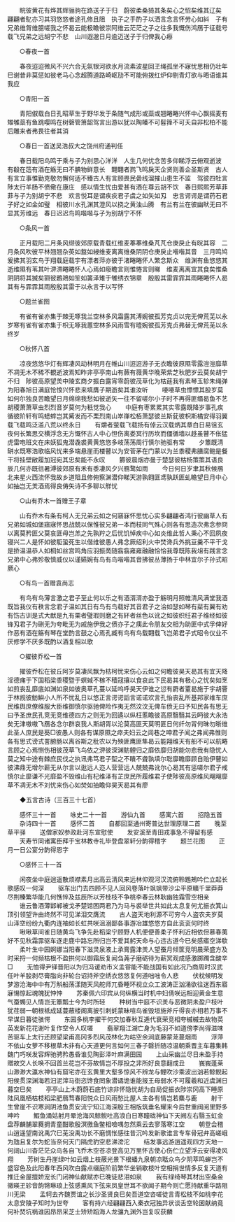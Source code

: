 <!-- { "loadSidebar": true } -->
　　睆彼黄花有烨其辉骊驹在路送子于归　蔚彼柔桑猗其条矣心之怊矣维其辽矣　翩翩者鳦亦习其羽悠悠者途孔修且阻　执子之手酌子以洒言念言怀劳心如紏　子有兄弟维胷维臆嗟我之怀曷云能极瞻彼崇阿维云茫茫之子之往多我慨伤鸿鴈于征载号载飞兄弟之远胡宁不悲　山川遐邈日月逾迈送子于归俾我心瘵 

　　○春夜一首 

　　春夜迢迢微风不兴六合无氛银河欲氷月流素波星回玊绳孤坐不寐忧思相仍壮年巳谢昔非莫惩如彼老马心念超腾道路崎岖劢不可能俯拨红炉仰剔青灯欲与晤语谁其我应 

　　○青阳一首 

　　青阳俶载白日孔昭草生于野华发于条随气成形或蘂或翘睠睠兴怀中心飘摇麦有雉雊蘂有鱼跳嘤鸣在树磬管箫韶驾言出游以犹以陶皤不可髫箨不可夭自非松柏不能后雕来者弗畏往者其消 

　　○春日一首送吴浩叔大之饶州府通判任 

　　春日载阳鸟鸣于乘与子为别思心洋洋　人生几何忧念苦多仰睇浮云俯观逝波　有殽在笾有酒在觞无曰不腆物鲜意长　翾翾者鹨飞鸣戾天企贤则善企圣斯贤　古人有言立事惟勤克敬勿懈何适不臻古人有言顾畏民碞线溜摧山患生不监　驾彼四牡言陟太行羊肠不偾儆在康庄　感以情生忧由爱甚有酒在尊云胡不饮　春日熙熙芳草菲菲与子为别胡宁不悲　欢言悦耳是谓疾疢君子虞之如矢如刄　忠言谔谔是谓药石君子好之如金如璧　相彼川水孔渊其澄风以挠之黄浊山腾　有兰有兰在彼幽畎无曰不显其芳维远　春日迟迟鸟鸣喈喈与子为别胡宁不怀 

　　○条风一首 

　　正月载阳二月条风缬彼郊原载青载红维麦菶菶维桑芃芃仓庚戾止有晥其容　二月条风吹彼平林翘翘杂英如盩如綅维麦离离维桑阴阴仓庚戾止喈喈其音　三月鸣鸠爰拂其羽玄鸟于翔载庭载宇有漂者萍亦彼于渚睠睠怀人繁念斯众　维渊有鱼悠悠其逝维隰有苇其叶淠淠睠睠怀人心焉如癈瞻言则惟惓言则睇　维麦离离宜其食矣惟桑阴阴将其搣矣翧彼鶗鴂如笙如簧泽雉于雊绣衣锦章　殷殷其雷霏霏其雨睠睠怀人曷其有与霏霏其雨殷殷其雷于以永言于以写怀 

　　○题兰雀图 

　　有雀有雀亦集于棘无啄我兰空林多风霜露其溥婉彼孤芳克贞以完无俾荒芜以永岁寒有雀有雀亦集于枳无啄我蕙空林多风雨雪有曀婉彼孤芳克贞弗替无俾荒芜以永终岁 

　　○秋怀八首 

　　凉夜悠悠华灯有辉凄风动林明月在帷山川迢迢游子无衣瞻彼原隰零露溰溰靡草不凋无木不稀不覩逝波焉知昨非亭亭南山有蕨有薇黄华晚荣紫芝秋肥岁云莫矣胡宁不归　陟彼高原望羙中陵玄商夕振白露宵零蔚彼茂草化为枯莛我有素琴玉轸朱绳弹为阳春旭日满庭怆悢兴怀悲来填膺子期逝矣其谁汝听 
　　喓喓草虫慓慓其股岁莫如何尔独良苦瞻望日月绵绵我愁如彼逝矢一往不留嗟尔小子时不再得匪缗曷鱼不艺胡稷萧萧草虫烈烈音岁莫何为秖觉我心 
　　中庭有枣累累其实零露既降岁事孔疾循彼阶轩有鸣蟋蟀岂其觱发而不栗烈南山崒嵂松栢萧瑟彼兰斯莸彼枳斯橘安得羽翼载飞载鸣泛滥八荒以终永日 
　　有爝者萤载飞载扬有倬云汉载炳其章白日易徂玄夜何长繁思交横浮念无方慨怀古人中心怛伤离娄冥行历坎而僵循墙以趍虽瞽不伥猛虎雷咆班文在床妖狐鬼潜毳裘黄黄悠悠多岐荡荡周行慎尔驰驱有常 
　　夕簟既清缾水既寒浩歌临风忧来多端悬崖而楼瞽以为安菅茅在门蒙以为兰黍稷弗膳腐鲍是餐干将挂壁敝履加冠宛其忠矣能不永叹 
　　欝彼晨烟亦曼于楚瑟彼枯杨策策其语良辰几何亦既徂暑溥彼郊原有禾有黍凄风夕兴鴈鹜如雨 
　　今日何日岁聿其秋候鴈北来星火西流怀我故乡道阻且修俯察渊潜仰睇天游孰翱匪鸢孰跃匪虬瞻望日月中心如抽岂无羙酒焉得良俦矢诗不多聊以觧忧 

　　○山有乔木一首赠王子章 

　　山有乔木有条有柯人无兄弟云如之何窹寐怀思忧心实多翩翩者鸿行彼幽草人有兄弟如城如堡窹寐怀思战兢以保惟彼兄弟一本而枝同气殊心则各有思造次弗念参冏以离莫矜匪父莫哀匪母岂羔之先孰羜之后忧饥悼疾中心如炎维此哲人秉心不回夙夜寝兴二人是怀如彼駏蛩死生以偕维彼愚人弗念厥绍利火中焚谗兵外挑豆羹不平干戈是挢温温恭人如桐如丝宫鸣角应羽振啇随翕翕雍雍融融恰恰我尊既陈我俎有践言念兄弟中心弗殄敬慎威仪以谨嬿婉有鸟有鸟喈喈其音拂彼丛薄扬于中林宜尔子孙式昭厥心 

　　○有鸟一首赠袁尚志 

　　有鸟有鸟薄言激之君子至止何以乐之有酒湑湑亦盈于觞明月照帷清风满堂我酒既旨我仪有秩言念君子温如其日有鸟有鸟载好其音君子之洽如瑟如琴有棐有翼有劝有饬古训是式大猷是九有栗者璧瑕则磨之有紑者丝色以讹之如彼织纴君子维经如彼锋刄君子为硎无为夸毗无为戚施伊我之偾亦子之痍此令朋友交相为助匪中式孚俾好作恶有酒在觞有琴在堂酌言鼓之心焉孔臧有鸟有鸟载翾载飞岂弟君子式昭令仪业不厌修学不厌多既酌以酒复相以歌 

　　○擢彼乔松一首 

　　擢彼乔松在彼丘阿岁莫凄风飘为枯柯忧来伤心云如之何瞻彼昊天曷其有宜天降淫德痡于下国稻梁黍稷暨于螟蜮不稼不穑冦攘以食哀此下民曷其有极心之忧矣如烹如煎丧乱靡底如渊如泉如彼奥草孔蔓以延呜呼昊天伊谁之愆有罻者罿曷施于宇胡罾于林觊彼鲂鱮小人所不忧乱日以悠正言谔谔謟言诺诺欢言孔怡丧乱所基邦家维车庶民维舆庶僚维服大臣维御慎尔驱驰俾险作夷无然汶汶无俾车偾无曰予知民各有思无曰予圣庶民孔竞无竞维德四方之则无为回遹以纵枉慝瞻彼高原翳翳其云眄彼大永浩矣无津嗷嗷飞鴈各念尔群哀我人斯胡胥以沦莫高匪天莫明匪日何纤勿冐何昧勿晣维此圣人庶民是葵□彼愚人则各有谋原隰之瘁夫妇云之闾巷之呻君子闻之弗闻弗惟则各有思式谤式詈腑肠以离谷斯之秕农以为殃匪鹰匪隼曷云能翔维天有船不可以航睠言顾之心焉恻伤相彼茂草飞鸟依之淠彼深渊鲂鲤归之靡依靡归胡能勿悲我有隐忧人莫之知中途有棘庶民伐之执讯弗笃君子堲之不瞶不聋孰填尔聡靡瞻靡顾自贻伊瞽如彼沸鼎无增尔薪无从尔言以逖远人迩人营营远人兢兢弗讹尔心曷其有惩嗟尔君子戒慎尔止靡谦不光靡盈不毁维山有杞维泽有芷庶民所履维君子使陟彼高原维风飗飗靡草不凋无木不刘忧来伤心如焚如抽瞻仰昊天曷其有廖 

　　◆五言古诗（三百三十七首） 

　　感怀三十一首 
　　咏史二十一首 
　　游仙九首 
　　感寓六首 
　　招隐五首 
　　杂诗四十一首 
　　感怀二首 
　　自都回至通州寄普达世理原理二首 
　　晚至草平驿 
　　送僧家奴参政赴河东宣慰使 
　　发安溪至青田戎事急不得留有感 
　　天寿节同诸寓臣拜于宝林教寺礼毕登盘翠轩分韵得稽字 
　　题兰花图 
　　正月一日公宴分韵得恩字 

　　○感怀三十一首 

　　闲夜坐中庭逍遥散烦襟素月出高云清风来远林仰观河汉流俯聆鶗鴂吟伫立起长歌感叹一何深 
　　驱车出门去四顾不见人回风卷落叶飒飒带沙尘平原矌千里莽莽尽荆榛繁华能几何憔悴及兹辰所以芳桂枝不争桃李春云林耿幽独霜雪空相亲 
　　谁云鲁酒薄邯郸被戈矛楚馆困两君乃为马与裘举世共如此太息复何尤振衣箕山顶引领望许由终然不可见涕泪交膺流 
　　古人盗天地利源不可穷今人盗农夫岁莫山泽空纷纷九衢内连袖如长虹共咲沮溺鄙各事游冶雄悠悠方自此衮衮何时终 
　　啾啾草间雀日随黄鸟飞争先赴稻梁宁顾野人机便便善柔子怀利近相依但慕春荑好不见秋霜霏驱车逐走鹿中路忘所归岂不爱其躬天命与心违古道今巳矣感寤空涕欷 
　　柔叶生中园婀娜当阳春下滋灵泉液上承膏露津羙人望蚕月倾筐竞明晨荣盛方及时采捋一何频枯根不盈拱何以御霜辰复闻刍荛子磨砺待为薪冥观成感激踯躅含酸辛□ 
　　无恤得尹铎晋阳以为归冯谖劝市义孟甞能不能战国有如此况乃商周时汉武任叶羊朘剥尽膏脂向非轮台诏持斧空绣衣悠悠复何道咄咄令人悲 
　　伏枕候明发梦游沧海中中有万斛船荡漾随天风舵师兀昏睡环视立众工波涛正汹涌欲往迷西东寤寐愓惊起魂魄犹忡忡 
　　苏秦佩六印宾从何纵横当时机中妇倩咲远相迎黄金生意气蚕蠋见人情岂无簟瓢士今为时所轻 
　　种树当中庭不识羙与恶微阴未盈户枝叶犹荏弱一朝根柢成延蔓蔽楼阁离披引剌蚝蒙昧喧鸟雀毁垣施斧斤得丧亦相若万事不早谋日暮徒骇愕 
　　东园多桃李擢干何交加春秋互逓代衰荣竞相夸槭槭去故物英英发新花花谢叶复作空令人叹嗟 
　　翡翠翔江湖亡身为毛羽不如道傍李尚得滋味苦驱车上太行还顾望梁甫高冈多烈风茂林化为岵空余涧底藤蒙茏蔓烟雨 
　　浮萍不依山女萝不移根草木非有心天道更何言如何三春子磬折随凉温朝乘晋主车暮集韩魏门巧咲发容辉驰骋矜愚昏谁见陶彭泽叶麻满田园 
　　上山采幽兰尽日未盈手持赠故交人长唤不回首兰花岂不芬故情岂不厚投之非所好良意翻成丑 
　　峩峩蓬莱山渺渺大瀛水神仙有窟宅亦在玄黄里大壑多惊风不辨龙与鲤吹沙乘波出汹若鲸鲵起阳侯贯深渊海若汨泥滓马衘恣馋食罔象潜谲诡谁能报王母弱水不可履羲和近虞渊日暮空巳矣 
　　亭亭山上木蔚蔚石底竹谅非怀隐忧胡为自局促振衣陟崇冈高下睡原陆凤凰栖枯枝稻梁肥鴈骛春阳悦众日风雨愁比屋人主各有情岂若麋与鹿 
　　射干生曾崖不识寒涧阴池鱼贯安流宁知江海深殷王相版筑垂名耀来今后世重阀阅里野多呻吟 
　　鰕鱼涌姑射月晕沧海风鲸鲵吐高浪白日寒瞳昽神仙下天阙左右翳玉虹金盘荐麟脯翠蕤拥青童酣歌殷溟徼鱼鳖相噞喁忽然乘云去寥落寒江空 
　　朝登会稽山逍遥望南讹禹穴巳芜没禹功长不磨惆怅感往昔沉吟发新歌谁言专车骨冠弁高嵯峨为虺且复尔为蛇当奈何天门隔虎豹空悲涕滂沱 
　　结发事远游逍遥观四方天地一何阔山川杳茫茫众鸟各自飞乔木空苍凉登高见万里怀古使心伤伫立望浮云安得凌风翔 
　　芳树生丹崖绿叶如云烟上枝蔽光景下根蟠九泉朝凉聒众鸟夕阴萃鸣蝉岂不盛容色及此阳春年西风吹白露点缀庭阶前繁华坐销歇枝叶空相捐世情多反复天道有推迁金屋擅娇宠长门闭神仙献赋亦巳晚徒悲泪如泉 
　　我有绿绮琴其材出空桑金徽暎玊轸音韵锵琳琅上弦感熏风下弦来凤皇世耳不欲闻子期今则亡愿持献重华路阻川无梁 
　　孟轲去齐魏贾谊之长沙圣贤良巳矣吾道空咨嗟徒言青松枝不如桃李花太息安陵子知时为世夸 
　　客有持六经翩翩西入秦衣冠独异状谈舌空轮囷献纳竟何补焚坑祸谁因昂昂采芝士矫矫蹈海人龙骧九渊外岂复叹获麟 
